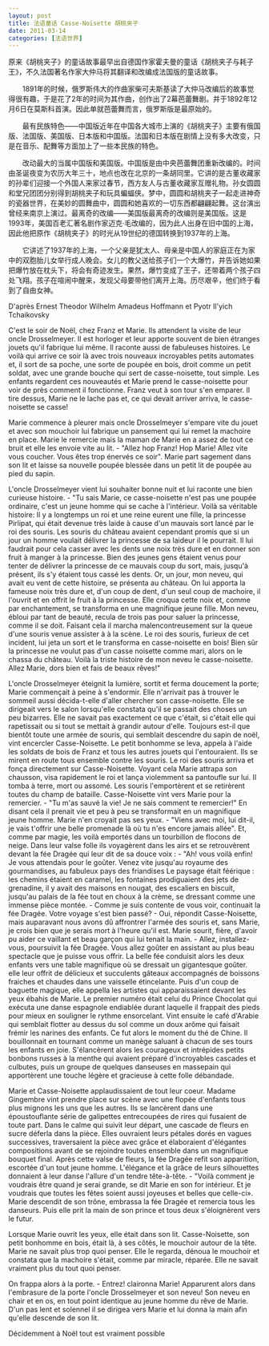 ```yaml
---
layout: post
title: 法语童话 Casse-Noisette 胡桃夹子
date: 2011-03-14
categories: [法语世界]  
---
```


原来《胡桃夹子》的童话故事最早出自德国作家霍夫曼的童话《胡桃夹子与耗子王》，不久法国著名作家大仲马将其翻译和改编成法国版的童话故事。

　　1891年的时候，俄罗斯伟大的作曲家柴可夫斯基读了大仲马改编后的故事觉得很有趣，于是花了2年的时间为其作曲，创作出了2幕芭蕾舞剧。并于1892年12月6日在莫斯科首演。因此单就芭蕾舞而言，俄罗斯版是最原始的。

　　最有民族特色——中国版近年在中国各大城市上演的《胡桃夹子》主要有俄国版、法国版、美国版、日本版和中国版。法国和日本版在剧情上没有多大改变，只是在音乐、配舞等方面加上了一些本民族的特色。

　　改动最大的当属中国版和美国版。中国版是由中央芭蕾舞团重新改编的。时间由圣诞夜变为农历大年三十，地点也改在北京的一条胡同里。它讲的是古董收藏家的孙辈们迎接一个外国人来家过春节，西方友人与古董收藏家互赠礼物。孙女圆圆和堂兄团团分别得到胡桃夹子和玩具蝙蝠侠。梦中，圆圆和胡桃夹子一起走进神奇的瓷器世界，在美妙的圆舞曲中，圆圆和她喜欢的一切东西都翩翩起舞。这台演出曾经来南京上演过。最离奇的改编——美国版最离奇的改编则是美国版。这是1993年，美国百老汇著名剧作家迈克·毛改编的，因为此人出身在旧中国的上海，因此他把原作《胡桃夹子》的时光从19世纪的德国转换到1937年的上海。

　　它讲述了1937年的上海，一个父亲是犹太人、母亲是中国人的家庭正在为家中的双胞胎儿女举行成人晚会。女儿的教父送给孩子们一个大爆竹，并告诉她如果把爆竹放在枕头下，将会有奇迹发生。果然，爆竹变成了王子，还带着两个孩子四处飞翔。孩子在喧闹中醒来，发现父母要带他们离开上海。历尽艰辛，他们终于看到了自由女神。

D'après Ernest Theodor Wilhelm Amadeus Hoffmann et Pyotr Il'yich Tchaikovsky

C'est le soir de Noël, chez Franz et Marie. Ils attendent la visite de leur oncle Drosselmeyer. Il est horloger et leur apporte souvent de bien étranges jouets qu'il fabrique lui même. Il raconte aussi de fabuleuses histoires. Le voilà qui arrive ce soir là avec trois nouveaux incroyables petits automates et, il sort de sa poche, une sorte de poupée en bois, droit comme un petit soldat, avec une grande bouche qui sert de casse-noisette, tout simple. Les enfants regardent ces nouveautés et Marie prend le casse-noisette pour voir de près comment il fonctionne. Franz veut à son tour s'en emparer. Il tire dessus, Marie ne le lache pas et, ce qui devait arriver arriva, le casse-noisette se casse!

Marie commence à pleurer mais oncle Drosselmeyer s'empare vite du jouet et avec son mouchoir lui fabrique un pansement qui lui remet la machoire en place. Marie le remercie mais la maman de Marie en a assez de tout ce bruit et elle les envoie vite au lit. - "Allez hop Franz! Hop Marie! Allez vite vous coucher. Vous êtes trop énervés ce soir". Marie part sagement dans son lit et laisse sa nouvelle poupée blessée dans un petit lit de poupée au pied du sapin.

L'oncle Drosselmeyer vient lui souhaiter bonne nuit et lui raconte une bien curieuse histoire. - "Tu sais Marie, ce casse-noisette n'est pas une poupée ordinaire, c'est un jeune homme qui se cache à l'intérieur. Voilà sa véritable histoire: Il y a longtemps un roi et une reine eurent une fille, la princesse Pirlipat, qui était devenue très laide à cause d'un mauvais sort lancé par le roi des souris. Les souris du château avaient cependant promis que si un jour un homme voulait délivrer la princesse de sa laideur il le pourrait. Il lui faudrait pour cela casser avec les dents une noix très dure et en donner son fruit à manger à la princesse. Bien des jeunes gens étaient venus pour tenter de délivrer la princesse de ce mauvais coup du sort, mais, jusqu'à présent, ils s'y étaient tous cassé les dents. Or, un jour, mon neveu, qui avait eu vent de cette histoire, se présenta au château. On lui apporta la fameuse noix très dure et, d'un coup de dent, d'un seul coup de machoire, il l'ouvrit et en offrit le fruit à la princesse. Elle croqua cette noix et, comme par enchantement, se transforma en une magnifique jeune fille. Mon neveu, ébloui par tant de beauté, recula de trois pas pour saluer la princesse, comme il se doit. Faisant cela il marcha malencontreusement sur la queue d'une souris venue assister à à la scène. Le roi des souris, furieux de cet incident, lui jeta un sort et le transforma en casse-noisette en bois! Bien sûr la princesse ne voulut pas d'un casse noisette comme mari, alors on le chassa du château. Voilà la triste histoire de mon neveu le casse-noisette. Allez Marie, dors bien et fais de beaux rêves!"

L'oncle Drosselmeyer éteignit la lumière, sortit et ferma doucement la porte; Marie commençait à peine à s'endormir. Elle n'arrivait pas à trouver le sommeil aussi décida-t-elle d'aller chercher son casse-noisette. Elle se dirigeait vers le salon lorsqu'elle constata qu'il se passait des choses un peu bizarres. Elle ne savait pas exactement ce que c'était, si c'était elle qui rapetissait ou si tout se mettait à grandir autour d'elle. Toujours est-il que bientôt toute une armée de souris, qui semblait descendre du sapin de noël, vint encercler Casse-Noisette. Le petit bonhomme se leva, appela à l'aide les soldats de bois de Franz et tous les autres jouets qui l'entouraient. Ils se mirent en route tous ensemble contre les souris. Le roi des souris arriva et fonça directement sur Casse-Noisette. Voyant cela Marie attrapa son chausson, visa rapidement le roi et lança violemment sa pantoufle sur lui. Il tomba à terre, mort ou assomé. Les souris l'emportèrent et se retirèrent toutes du champ de bataille. Casse-Noisette vint vers Marie pour la remercier. - "Tu m'as sauvé la vie! Je ne sais comment te remercier!" En disant cela il prenait vie et peu à peu se transformait en un magnifique jeune homme. Marie n'en croyait pas ses yeux. - "Viens avec moi, lui dit-il, je vais t'offrir une belle promenade là où tu n'es encore jamais allée". Et, comme par magie, les voilà emportés dans un tourbillon de flocons de neige. Dans leur valse folle ils voyagèrent dans les airs et se retrouvèrent devant la fée Dragée qui leur dit de sa douce voix : - "Ah! vous voilà enfin! Je vous attendais pour le goûter. Venez vite jusqu'au royaume des gourmandises, au fabuleux pays des friandises Le paysage était féérique : les chemins étaient en caramel, les fontaines prodiguaient des jets de grenadine, il y avait des maisons en nougat, des escaliers en biscuit, jusqu'au palais de la fée tout en choux à la crème, se dressant comme une immense pièce montée. - Comme je suis contente de vous voir, continuait la fée Dragée. Votre voyage s'est bien passé? - Oui, répondit Casse-Noisette, mais auparavant nous avons dû affrontrer l'armée des souris et, sans Marie, je crois bien que je serais mort à l'heure qu'il est. Marie sourit, fière, d'avoir pu aider ce vaillant et beau garçon qui lui tenait la main. - Allez, installez-vous, poursuivit la fée Dragée. Vous allez goûter en assistant au plus beau spectacle que je puisse vous offrir. La belle fée conduisit alors les deux enfants vers une table magnifique où se dressait un gigantesque goûter. elle leur offrit de délicieux et succulents gâteaux accompagnés de boissons fraiches et chaudes dans une vaisselle étincelante. Puis d'un coup de baguette magique, elle appella les artistes qui apparaissaient devant les yeux ébahis de Marie. Le premier numéro était celui du Prince Chocolat qui exécuta une danse espagnole endiablée durant laquelle il frappait des pieds pour mieux en souligner le rythme ensorcelant. Vint ensuite le café d'Arabie qui semblait flotter au dessus du sol comme un doux arôme qui faisait frémir les narines des enfants. Ce fut alors le moment du thé de Chine. Il bouillonnait en tournant comme un manège saluant à chacun de ses tours les enfants en joie. S'élancèrent alors les courageux et intrépides petits bonbons russes à la menthe qui avaient préparé d'incroyables cascades et culbutes, puis un groupe de quelques danseuses en massepain qui apportèrent une touche légère et gracieuse à cette folle débandade.

Marie et Casse-Noisette applaudissaient de tout leur coeur. Madame Gingembre vint prendre place sur scène avec une flopée d'enfants tous plus mignons les uns que les autres. Ils se lancèrent dans une époustouflante série de galipettes entrecoupées de rires qui fusaient de toute part. Dans le calme qui suivit leur départ, une cascade de fleurs en sucre déferla dans la pièce. Elles ouvraient leurs pétales dorés en vagues successives, traversaient la pièce avec grâce et élaboraient d'élégantes compositions avant de se rejoindre toutes ensemble dans un magnifique bouquet final. Après cette valse de fleurs, la fée Dragée refit son apparition, escortée d'un tout jeune homme. L'élégance et la grâce de leurs silhouettes donnaient à leur danse l'allure d'un tendre tête-à-tête. - "Voilà comment je voudrais être quand je serai grande, se dit Marie en son for intérieur. Et je voudrais que toutes les fêtes soient aussi joyeuses et belles que celle-ci». Marie descendit de son trône, embrassa la fée Dragée et remercia tous les danseurs. Puis elle prit la main de son prince et tous deux s'éloignèrent vers le futur.

Lorsque Marie ouvrit les yeux, elle était dans son lit. Casse-Noisette, son petit bonhomme en bois, était là, à ses côtés, le mouchoir autour de la tête. Marie ne savait plus trop quoi penser. Elle le regarda, dénoua le mouchoir et constata que la machoire s'était, comme par miracle, réparée. Elle ne savait vraiment plus du tout quoi penser.

On frappa alors à la porte. - Entrez! claironna Marie! Apparurent alors dans l'embrasure de la porte l'oncle Drosselmeyer et son neveu! Son neveu en chair et en os, en tout point identique au jeune homme du rêve de Marie. D'un pas lent et solennel il se dirigea vers Marie et lui donna la main afin qu'elle descende de son lit.

Décidemment à Noël tout est vraiment possible

